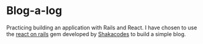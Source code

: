 # Blog-a-log

Practicing building an application with Rails and React. I have chosen to use the [react on rails](https://github.com/shakacode/react_on_rails) gem developed by [Shakacodes](https://www.shakacode.com/) to build a simple blog.
